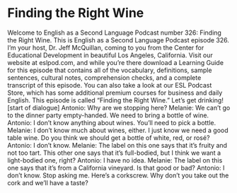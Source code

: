 # Finding the Right Wine

Welcome to English as a Second Language Podcast number 326: Finding the Right Wine.  This is English as a Second Language Podcast episode 326.  I’m your host, Dr. Jeff McQuillan, coming to you from the Center for Educational Development in beautiful Los Angeles, California.  Visit our website at eslpod.com, and while you’re there download a Learning Guide for this episode that contains all of the vocabulary, definitions, sample sentences, cultural notes, comprehension checks, and a complete transcript of this episode.  You can also take a look at our ESL Podcast Store, which has some additional premium courses for business and daily English.  This episode is called “Finding the Right Wine.”  Let’s get drinking!  [start of dialogue]  Antonio:  Why are we stopping here?  Melanie:  We can’t go to the dinner party empty-handed.  We need to bring a bottle of wine.  Antonio:  I don’t know anything about wines.  You’ll need to pick a bottle.  Melanie:  I don’t know much about wines, either.  I just know we need a good table wine.  Do you think we should get a bottle of white, red, or rosé?  Antonio:  I don’t know.  Melanie:  The label on this one says that it’s fruity and not too tart.  This other one says that it’s full-bodied, but I think we want a light-bodied one, right?  Antonio:  I have no idea.    Melanie:  The label on this one says that it’s from a California vineyard.  Is that good or bad?    Antonio:  I don’t know.  Stop asking me.  Here’s a corkscrew.  Why don’t you take out the cork and we’ll have a taste? 